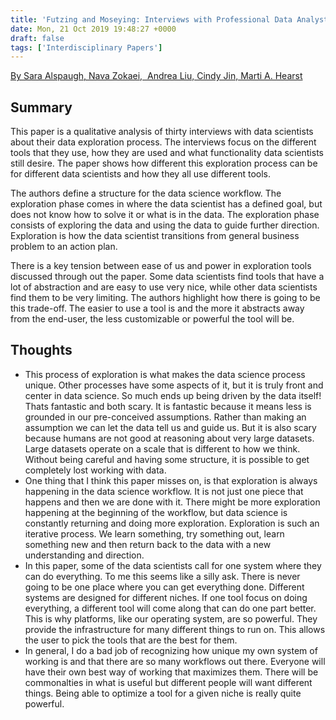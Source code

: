 ```yaml
---
title: 'Futzing and Moseying: Interviews with Professional Data Analysts on Exploration Practices'
date: Mon, 21 Oct 2019 19:48:27 +0000
draft: false
tags: ['Interdisciplinary Papers']
---
```


[By Sara Alspaugh, Nava Zokaei,  Andrea Liu, Cindy Jin, Marti A. Hearst](http://people.ischool.berkeley.edu/~hearst/papers/vast2018.pdf)

## Summary

This paper is a qualitative analysis of thirty interviews with data scientists about their data exploration process. The interviews focus on the different tools that they use, how they are used and what functionality data scientists still desire. The paper shows how different this exploration process can be for different data scientists and how they all use different tools. 

The authors define a structure for the data science workflow. The exploration phase comes in where the data scientist has a defined goal, but does not know how to solve it or what is in the data. The exploration phase consists of exploring the data and using the data to guide further direction. Exploration is how the data scientist transitions from general business problem to an action plan. 

There is a key tension between ease of us and power in exploration tools discussed through out the paper. Some data scientists find tools that have a lot of abstraction and are easy to use very nice, while other data scientists find them to be very limiting. The authors highlight how there is going to be this trade-off. The easier to use a tool is and the more it abstracts away from the end-user, the less customizable or powerful the tool will be. 

## Thoughts

*   This process of exploration is what makes the data science process unique. Other processes have some aspects of it, but it is truly front and center in data science. So much ends up being driven by the data itself! Thats fantastic and both scary. It is fantastic because it means less is grounded in our pre-conceived assumptions. Rather than making an assumption we can let the data tell us and guide us. But it is also scary because humans are not good at reasoning about very large datasets. Large datasets operate on a scale that is different to how we think. Without being careful and having some structure, it is possible to get completely lost working with data. 
*   One thing that I think this paper misses on, is that exploration is always happening in the data science workflow. It is not just one piece that happens and then we are done with it. There might be more exploration happening at the beginning of the workflow, but data science is constantly returning and doing more exploration. Exploration is such an iterative process. We learn something, try something out, learn something new and then return back to the data with a new understanding and direction. 
*   In this paper, some of the data scientists call for one system where they can do everything. To me this seems like a silly ask. There is never going to be one place where you can get everything done. Different systems are designed for different niches. If one tool focus on doing everything, a different tool will come along that can do one part better. This is why platforms, like our operating system, are so powerful. They provide the infrastructure for many different things to run on. This allows the user to pick the tools that are the best for them. 
*   In general, I do a bad job of recognizing how unique my own system of working is and that there are so many workflows out there. Everyone will have their own best way of working that maximizes them. There will be commonalties in what is useful but different people will want different things. Being able to optimize a tool for a given niche is really quite powerful.